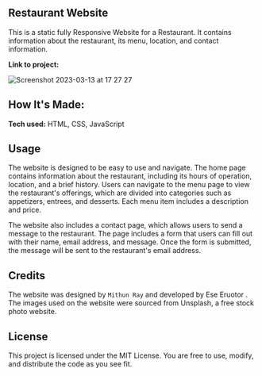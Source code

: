 ## Restaurant Website
This is a static fully Responsive Website for a Restaurant. It contains information about the restaurant, its menu, location, and contact information.

**Link to project:** 

![Screenshot 2023-03-13 at 17 27 27](https://user-images.githubusercontent.com/107049081/224766045-d23ef019-318b-4846-b675-c09b57082977.png)

## How It's Made:

**Tech used:** HTML, CSS, JavaScript


## Usage
The website is designed to be easy to use and navigate. The home page contains information about the restaurant, including its hours of operation, location, and a brief history. Users can navigate to the menu page to view the restaurant's offerings, which are divided into categories such as appetizers, entrees, and desserts. Each menu item includes a description and price.

The website also includes a contact page, which allows users to send a message to the restaurant. The page includes a form that users can fill out with their name, email address, and message. Once the form is submitted, the message will be sent to the restaurant's email address.

## Credits
The website was designed by `Mithun Ray` and developed by Ese Eruotor . The images used on the website were sourced from Unsplash, a free stock photo website.

## License
This project is licensed under the MIT License. You are free to use, modify, and distribute the code as you see fit.
